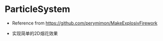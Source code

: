 # ParticleSystem

- Reference from https://github.com/perymimon/MakeExplosivFirework

- 实现简单的2D烟花效果
